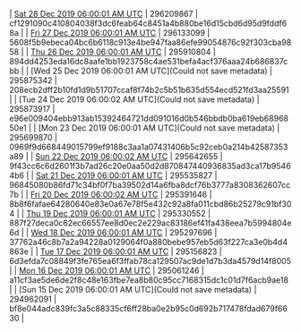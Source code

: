 | [Sat 28 Dec 2019 06:00:01 AM UTC](https://transfer.sh/XhCwl/dashninja-dbdump-20191228070001.tar.bz2) | 296209867 | cf1291090c410804038f3dc6feab64c8451a4b880be16d15cbd6d95d9fddf68a | 
| [Fri 27 Dec 2019 06:00:01 AM UTC](https://transfer.sh/KHLpj/dashninja-dbdump-20191227070001.tar.bz2) | 296133099 | 5608f5b9ebeca04bc6b6118c913e4be947faa86efe99054876c92f303cba9858 | 
| [Thu 26 Dec 2019 06:00:01 AM UTC](https://transfer.sh/1lnyj/dashninja-dbdump-20191226070001.tar.bz2) | 295910804 | 894dd4253eda16dc8aafe1bb1923758c4ae531befa4acf376aaa24b686837cbb | 
| [Wed 25 Dec 2019 06:00:01 AM UTC](Could not save metadata) | 295875342 | 208ecb2dff2b10fd1d9b51707ccaf8f74b2c5b51b635d554ecd521fd3aa25591 | 
| [Tue 24 Dec 2019 06:00:02 AM UTC](Could not save metadata) | 295873917 | e96e009404ebb913ab15392464721dd091016d0b546bbdb0ba619eb6896850e1 | 
| [Mon 23 Dec 2019 06:00:01 AM UTC](Could not save metadata) | 295699870 | 0969f9d668449015799ef9188c3aa1a07431406b5c92ceb0a214b42587353a89 | 
| [Sun 22 Dec 2019 06:00:02 AM UTC](https://transfer.sh/ysnga/dashninja-dbdump-20191222070002.tar.bz2) | 295642655 | 9f43cc6c6d2601f3b7ad26c20e0aa50d2d870847440936835ad3ca17b95464b6 | 
| [Sat 21 Dec 2019 06:00:01 AM UTC](https://transfer.sh/CwuoW/dashninja-dbdump-20191221070001.tar.bz2) | 295535827 | 96845080b86fd71c34bf0f7ba39502d14a6fba8dcf76b3777a8308362607cc7b | 
| [Fri 20 Dec 2019 06:00:02 AM UTC](https://transfer.sh/15i2vY/dashninja-dbdump-20191220070002.tar.bz2) | 295391646 | 8b8f6fafae64280640e83e0a67e78f5e432c92a8fa011cbd86b25279c91bf304 | 
| [Thu 19 Dec 2019 06:00:01 AM UTC](https://transfer.sh/oIPF7/dashninja-dbdump-20191219070001.tar.bz2) | 295330552 | 887f27deca0c62ec66557ee8d0ec2e229ac83186ef41fa438eea7b5994804e6d | 
| [Wed 18 Dec 2019 06:00:01 AM UTC](https://transfer.sh/bH97Z/dashninja-dbdump-20191218070001.tar.bz2) | 295297696 | 37762a46c8b7a2a94228a0129064f0a880bebe957eb5d63f227ca3e0b4d4863e | 
| [Tue 17 Dec 2019 06:00:01 AM UTC](https://transfer.sh/dwFG1/dashninja-dbdump-20191217070001.tar.bz2) | 295156823 | 6d3efda7c08849f3fe765ea6f3ffab78ca129507ac9de1d7b3da4579d14f8005 | 
| [Mon 16 Dec 2019 06:00:01 AM UTC](https://transfer.sh/RZEcn/dashninja-dbdump-20191216070001.tar.bz2) | 295061246 | a11cf3ae5de6de2f8c48e163fbe7ea8b80c95cc7168315dc1c01d7f6acb9ae18 | 
| [Sun 15 Dec 2019 06:00:01 AM UTC](Could not save metadata) | 294962091 | bf8e044adc839fc3a5c88335cf6ff28ba0e2b95c0d692b717478fdad679f6630 | 
